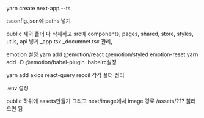 yarn create next-app <project-name> --ts

tsconfig.json에 paths 넣기

public 제외 폴더 다 삭제하고 src에
components, pages, shared, store, styles, utils, api 넣기
\_app.tsx \_documnet.tsx 관리,

emotion 설정
yarn add @emotion/react @emotion/styled emotion-reset
yarn add -D @emotion/babel-plugin
.babelrc설정

yarn add axios react-query recoil
각각 폴더 정리

.env 설정

public 하위에 assets만들기 그리고 next/image에서 image 경로 /assets/??? 불러오면 됨
